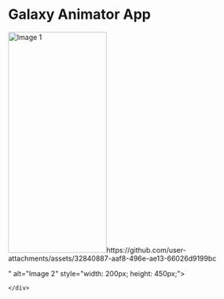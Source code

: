 <!DOCTYPE html>
<html lang="en">
<body>
    <h1>Galaxy Animator App</h1>
    <div class="gallery">
        <img src="https://github.com/user-attachments/assets/361aada2-8c8a-424e-aa13-df3b24b871fa

" alt="Image 1" style="width: 200px; height: 450px;">
        <img src="https://github.com/user-attachments/assets/32840887-aaf8-496e-ae13-66026d9199bc

" alt="Image 2" style="width: 200px; height: 450px;">

    </div>
</body>
</html>
